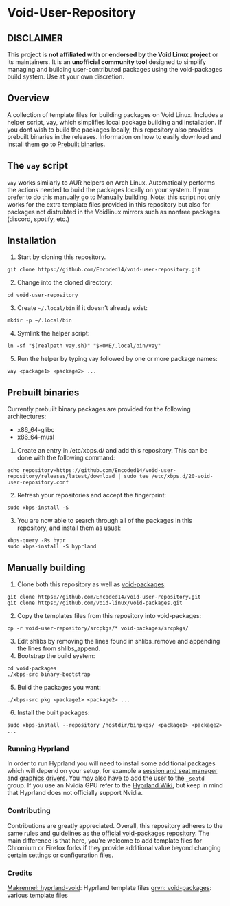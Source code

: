 # Void-User-Repository

## DISCLAIMER

This project is **not affiliated with or endorsed by the Void Linux project** or its maintainers.
It is an **unofficial community tool** designed to simplify managing and building user-contributed packages using the void-packages build system.
Use at your own discretion.

## Overview
A collection of template files for building packages on Void Linux.
Includes a helper script, vay, which simplifies local package building and installation.
If you dont wish to build the packages locally, this repository also provides prebuilt binaries in the releases. Information on how to easily download and install them go to [Prebuilt binaries](#prebuilt-binaries).

## The `vay` script

`vay` works similarly to AUR helpers on Arch Linux.
Automatically performs the actions needed to build the packages locally on your system.
If you prefer to do this manually go to [Manually building](#manually-building).
Note: this script not only works for the extra template files provided in this repository but also for packages not distrubted in the Voidlinux mirrors such as nonfree packages (discord, spotify, etc.)

## Installation

1. Start by cloning this repository.
```
git clone https://github.com/Encoded14/void-user-repository.git
```
2. Change into the cloned directory:
```
cd void-user-repository
```
3. Create `~/.local/bin` if it doesn’t already exist:
```
mkdir -p ~/.local/bin
```
4. Symlink the helper script:
```
ln -sf "$(realpath vay.sh)" "$HOME/.local/bin/vay"
```
5. Run the helper by typing vay followed by one or more package names:
```
vay <package1> <package2> ...
```

## Prebuilt binaries

Currently prebuilt binary packages are provided for the following architectures:
- x86_64-glibc
- x86_64-musl

1. Create an entry in /etc/xbps.d/ and add this repository. This can be done with the following command:
```
echo repository=https://github.com/Encoded14/void-user-repository/releases/latest/download | sudo tee /etc/xbps.d/20-void-user-repository.conf
```
2. Refresh your repositories and accept the fingerprint:
```
sudo xbps-install -S
```
3. You are now able to search through all of the packages in this repository, and install them as usual:
```
xbps-query -Rs hypr
sudo xbps-install -S hyprland 
```

## Manually building
1. Clone both this repository as well as [void-packages](https://github.com/void-linux/void-packages):
```
git clone https://github.com/Encoded14/void-user-repository.git
git clone https://github.com/void-linux/void-packages.git
```
2. Copy the templates files from this repository into void-packages:
```
cp -r void-user-repository/srcpkgs/* void-packages/srcpkgs/
```
3. Edit shlibs by removing the lines found in shlibs_remove and appending the lines from shlibs_append.
4. Bootstrap the build system:
```
cd void-packages
./xbps-src binary-bootstrap
```
5. Build the packages you want:
```
./xbps-src pkg <package1> <package2> ...
```
6. Install the built packages:
```
sudo xbps-install --repository /hostdir/binpkgs/ <package1> <package2> ...
```

### Running Hyprland

In order to run Hyprland you will need to install some additional packages which will depend on your setup, for example a [session and seat manager](https://docs.voidlinux.org/config/session-management.html) and [graphics drivers](https://docs.voidlinux.org/config/graphical-session/graphics-drivers/index.html). You may also have to add the user to the `_seatd` group. If you use an Nvidia GPU refer to the [Hyprland Wiki](https://wiki.hyprland.org/Nvidia), but keep in mind that Hyprland does not officially support Nvidia.

### Contributing
Contributions are greatly appreciated. Overall, this repository adheres to the same rules and guidelines as the [official void-packages repository](https://github.com/void-linux/void-packages/blob/master/CONTRIBUTING.md). The main difference is that here, you’re welcome to add template files for Chromium or Firefox forks if they provide additional value beyond changing certain settings or configuration files.

### Credits
[Makrennel: hyprland-void](https://github.com/Makrennel/hyprland-void): Hyprland template files
[grvn: void-packages](https://github.com/grvn/void-packages): various template files
